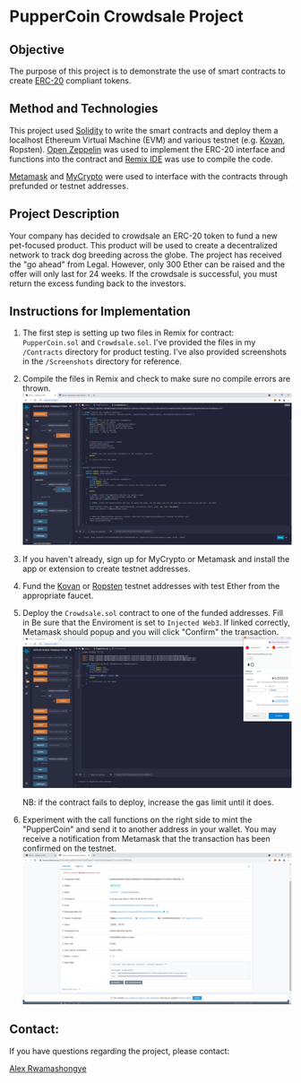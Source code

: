 # PupperCoin Crowdsale Project 


## Objective

The purpose of this project is to demonstrate the use of smart contracts to create [ERC-20](https://eips.ethereum.org/EIPS/eip-20) compliant tokens. 

## Method and Technologies

This project used [Solidity](https://docs.soliditylang.org/en/v0.4.21/index.html) to write the smart contracts and deploy them a localhost Ethereum Virtual Machine (EVM) and various testnet (e.g. [Kovan](https://kovan-testnet.github.io/website/), Ropsten). [Open Zeppelin](https://openzeppelin.com/contracts/) was used to implement the ERC-20 interface and functions into the contract and [Remix IDE](https://remix.ethereum.org/) was use to compile the code. 

[Metamask](https://metamask.io/) and [MyCrypto](https://mycrypto.com/) were used to interface with the contracts through prefunded or testnet addresses. 

## Project Description 

Your company has decided to crowdsale an ERC-20 token to fund a new pet-focused product. This product will be used to create a decentralized network to track dog breeding across the globe. The project has received the "go ahead" from Legal. However, only 300 Ether can be raised and the offer will only last for 24 weeks. If the crowdsale is successful, you must return the excess funding back to the investors. 

## Instructions for Implementation 

1. The first step is setting up two files in Remix for contract: `PupperCoin.sol` and `Crowdsale.sol`. I've provided the files in my `/Contracts` directory for product testing. I've also provided screenshots in the `/Screenshots` directory for reference. 

2. Compile the files in Remix and check to make sure no compile errors are thrown. ![](https://github.com/arwa486/PupperCoin/blob/master/Screenshots/check_BalanceRemixIDE.PNG)

3. If you haven't already, sign up for MyCrypto or Metamask and install the app or extension to create testnet addresses. 

4. Fund the [Kovan](https://faucet.kovan.network/) or [Ropsten](https://faucet.ropsten.be/) testnet addresses with test Ether  from the appropriate faucet.

5. Deploy the `Crowdsale.sol` contract to one of the funded addresses. Fill in  Be sure that the Enviroment is set to `Injected Web3`. If linked correctly, Metamask should popup and you will click "Confirm" the transaction. ![](https://github.com/arwa486/PupperCoin/blob/master/Screenshots/deployed_KovanTestnet2.PNG)

    NB: if the contract fails to deploy, increase the gas limit until it does. 

6. Experiment with the call functions on the right side to mint the "PupperCoin" and send it to another address in your wallet. You may receive a notification from Metamask that the transaction has been confirmed on the testnet. ![](https://github.com/arwa486/PupperCoin/blob/master/Screenshots/etherscan_confirmation.PNG)

## Contact: 

If you have questions regarding the project, please contact: 

[Alex Rwamashongye](https://github.com/arwa486)
